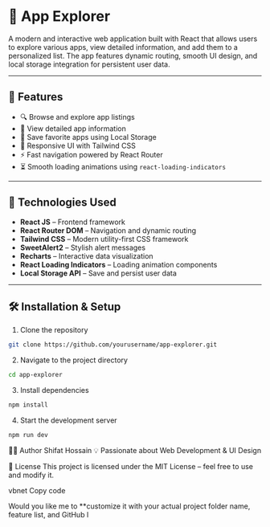 # 📱 App Explorer

A modern and interactive web application built with React that allows users to explore various apps, view detailed information, and add them to a personalized list. The app features dynamic routing, smooth UI design, and local storage integration for persistent user data.

- - -

## 🚀 Features

* 🔍 Browse and explore app listings
* 📖 View detailed app information
* 💾 Save favorite apps using Local Storage
* 🎨 Responsive UI with Tailwind CSS
* ⚡ Fast navigation powered by React Router
* ⏳ Smooth loading animations using `react-loading-indicators`

- - -

## 🧠 Technologies Used

* **React JS** – Frontend framework
* **React Router DOM** – Navigation and dynamic routing
* **Tailwind CSS** – Modern utility-first CSS framework
* **SweetAlert2** – Stylish alert messages
* **Recharts** – Interactive data visualization
* **React Loading Indicators** – Loading animation components
* **Local Storage API** – Save and persist user data

- - -

## 🛠️ Installation & Setup

1. Clone the repository

``` bash
git clone https://github.com/yourusername/app-explorer.git
```

2. Navigate to the project directory

``` bash
cd app-explorer
```
3. Install dependencies

``` bash
npm install
```
4. Start the development server

```bash
npm run dev
```

👨‍💻 Author
Shifat Hossain
💡 Passionate about Web Development & UI Design

📜 License
This project is licensed under the MIT License – feel free to use and modify it.

vbnet
Copy code


Would you like me to \*\*customize it with your actual project folder name, feature list, and GitHub l
